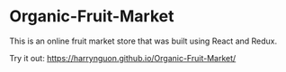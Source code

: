 # Organic-Fruit-Market

This is an online fruit market store that was built using React and Redux.

Try it out: https://harrynguon.github.io/Organic-Fruit-Market/
